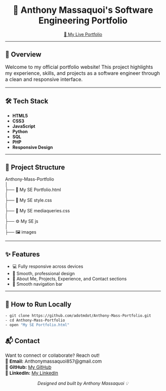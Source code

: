 <h1 align="center">🚀 Anthony Massaquoi's Software Engineering Portfolio</h1>

<p align="center">
  <a href="" target="_blank">
    🔗 My Live Portfolio
  </a>
</p>

<hr>

<h2>📌 Overview</h2>

<p style="font-size:16px">
Welcome to my official portfolio website! This project highlights my experience, skills, and projects as a software engineer through a clean and responsive interface.
</p>

---

<h2>🛠️ Tech Stack</h2>

<ul>
  <li><strong>HTML5</strong></li>
  <li><strong>CSS3</strong></li>
  <li><strong>JavaScript</strong></li>
   <li><strong>Python</strong></li>
   <li><strong>SQL</strong></li>
   <li><strong>PHP</strong></li>
  <li><strong>Responsive Design</strong></li>
</ul>

---

<h2>📂 Project Structure</h2>

Anthony-Mass-Portfolio<br>
│<br>
├── 📄 My SE Portfolio.html<br>
│<br>
├── 🎨 My SE style.css<br>
│<br>
├── 📱 My SE mediaqueries.css<br>
│<br>
├── ⚙️ My SE js<br>
│<br>
├── 🖼️ images<br>





---

<h2>✨ Features</h2>

- 💻 Fully responsive across devices
- 🎨 Smooth, professional design
- 🧠 About Me, Projects, Experience, and Contact sections
- 🔗 Smooth navigation bar

---

<h2>🧪 How to Run Locally</h2>

```bash
- git clone https://github.com/adotmdot/Anthony-Mass-Portfolio.git
- cd Anthony-Mass-Portfolio
- open "My SE Portfolio.html"
```

<h2>📬 Contact</h2> 
<p style="font-size:15px"> Want to connect or collaborate? Reach out!<br>
💌 <strong>Email:</strong> Anthonymassaquoi857@gmail.com<br> 
🐙 <strong>GitHub:</strong> <a href="https://github.com/adotmdot">My GitHub</a><br>
💼 <strong>LinkedIn:</strong> <a href="https://www.linkedin.com/in/anthony-massaquoi-5a6483271/">My LinkedIn</a> </p>



<p align="center"><em>Designed and built by Anthony Massaquoi 💡</em></p> 
